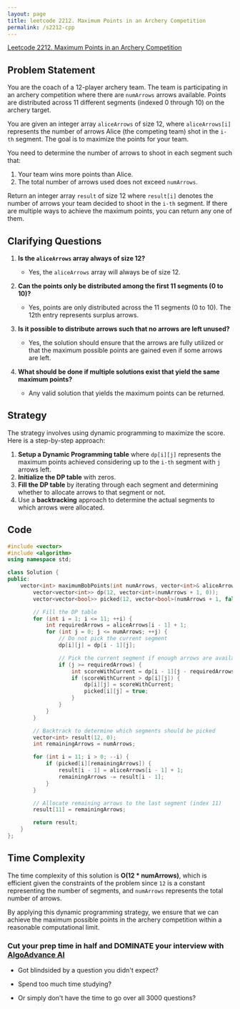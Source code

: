 ```yaml
---
layout: page
title: leetcode 2212. Maximum Points in an Archery Competition
permalink: /s2212-cpp
---
```

[Leetcode 2212. Maximum Points in an Archery Competition](https://algoadvance.github.io/algoadvance/l2212)
## Problem Statement

You are the coach of a 12-player archery team. The team is participating in an archery competition where there are `numArrows` arrows available. Points are distributed across 11 different segments (indexed 0 through 10) on the archery target.

You are given an integer array `aliceArrows` of size 12, where `aliceArrows[i]` represents the number of arrows Alice (the competing team) shot in the `i-th` segment. The goal is to maximize the points for your team.

You need to determine the number of arrows to shoot in each segment such that:

1. Your team wins more points than Alice.
2. The total number of arrows used does not exceed `numArrows`.

Return an integer array `result` of size 12 where `result[i]` denotes the number of arrows your team decided to shoot in the `i-th` segment. If there are multiple ways to achieve the maximum points, you can return any one of them.

## Clarifying Questions

1. **Is the `aliceArrows` array always of size 12?**
   - Yes, the `aliceArrows` array will always be of size 12.

2. **Can the points only be distributed among the first 11 segments (0 to 10)?**
   - Yes, points are only distributed across the 11 segments (0 to 10). The 12th entry represents surplus arrows.

3. **Is it possible to distribute arrows such that no arrows are left unused?**
   - Yes, the solution should ensure that the arrows are fully utilized or that the maximum possible points are gained even if some arrows are left.

4. **What should be done if multiple solutions exist that yield the same maximum points?**
   - Any valid solution that yields the maximum points can be returned.

## Strategy

The strategy involves using dynamic programming to maximize the score. Here is a step-by-step approach:

1. **Setup a Dynamic Programming table** where `dp[i][j]` represents the maximum points achieved considering up to the `i-th` segment with `j` arrows left.
2. **Initialize the DP table** with zeros.
3. **Fill the DP table** by iterating through each segment and determining whether to allocate arrows to that segment or not.
4. Use a **backtracking** approach to determine the actual segments to which arrows were allocated.

## Code

```cpp
#include <vector>
#include <algorithm>
using namespace std;

class Solution {
public:
    vector<int> maximumBobPoints(int numArrows, vector<int>& aliceArrows) {
        vector<vector<int>> dp(12, vector<int>(numArrows + 1, 0));
        vector<vector<bool>> picked(12, vector<bool>(numArrows + 1, false));

        // Fill the DP table
        for (int i = 1; i <= 11; ++i) {
            int requiredArrows = aliceArrows[i - 1] + 1;
            for (int j = 0; j <= numArrows; ++j) {
                // Do not pick the current segment
                dp[i][j] = dp[i - 1][j];

                // Pick the current segment if enough arrows are available
                if (j >= requiredArrows) {
                    int scoreWithCurrent = dp[i - 1][j - requiredArrows] + (i - 1);
                    if (scoreWithCurrent > dp[i][j]) {
                        dp[i][j] = scoreWithCurrent;
                        picked[i][j] = true;
                    }
                }
            }
        }

        // Backtrack to determine which segments should be picked
        vector<int> result(12, 0);
        int remainingArrows = numArrows;

        for (int i = 11; i > 0; --i) {
            if (picked[i][remainingArrows]) {
                result[i - 1] = aliceArrows[i - 1] + 1;
                remainingArrows -= result[i - 1];
            }
        }

        // Allocate remaining arrows to the last segment (index 11)
        result[11] = remainingArrows;

        return result;
    }
};
```

## Time Complexity

The time complexity of this solution is **O(12 * numArrows)**, which is efficient given the constraints of the problem since `12` is a constant representing the number of segments, and `numArrows` represents the total number of arrows.

By applying this dynamic programming strategy, we ensure that we can achieve the maximum possible points in the archery competition within a reasonable computational limit.


### Cut your prep time in half and DOMINATE your interview with [AlgoAdvance AI](https://algoAdvance.com)

- Got blindsided by a question you didn't expect?

- Spend too much time studying?

- Or simply don't have the time to go over all 3000 questions?


